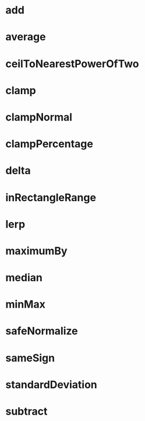 # add


# average


# ceilToNearestPowerOfTwo


# clamp


# clampNormal


# clampPercentage


# delta


# inRectangleRange


# lerp


# maximumBy


# median


# minMax


# safeNormalize


# sameSign


# standardDeviation


# subtract
